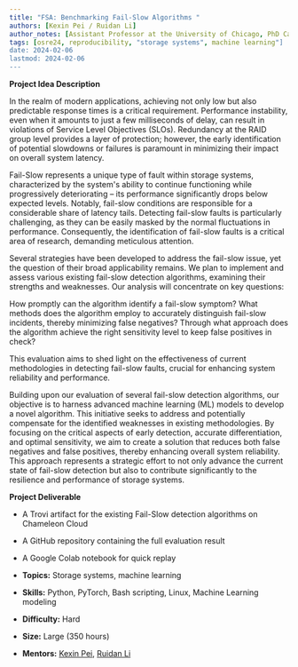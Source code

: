 ```yaml
---
title: "FSA: Benchmarking Fail-Slow Algorithms " 
authors: [Kexin Pei / Ruidan Li]
author_notes: [Assistant Professor at the University of Chicago, PhD Cand. at the University of Chicago]
tags: [osre24, reproducibility, "storage systems", machine learning"]
date: 2024-02-06
lastmod: 2024-02-06
---
```


**Project Idea Description**

In the realm of modern applications, achieving not only low but also predictable response times is a critical requirement. Performance instability, even when it amounts to just a few milliseconds of delay, can result in violations of Service Level Objectives (SLOs). Redundancy at the RAID group level provides a layer of protection; however, the early identification of potential slowdowns or failures is paramount in minimizing their impact on overall system latency.

Fail-Slow represents a unique type of fault within storage systems, characterized by the system's ability to continue functioning while progressively deteriorating – its performance significantly drops below expected levels. Notably, fail-slow conditions are responsible for a considerable share of latency tails. Detecting fail-slow faults is particularly challenging, as they can be easily masked by the normal fluctuations in performance. Consequently, the identification of fail-slow faults is a critical area of research, demanding meticulous attention.

Several strategies have been developed to address the fail-slow issue, yet the question of their broad applicability remains. We plan to implement and assess various existing fail-slow detection algorithms, examining their strengths and weaknesses. Our analysis will concentrate on key questions:

How promptly can the algorithm identify a fail-slow symptom?
What methods does the algorithm employ to accurately distinguish fail-slow incidents, thereby minimizing false negatives?
Through what approach does the algorithm achieve the right sensitivity level to keep false positives in check?

This evaluation aims to shed light on the effectiveness of current methodologies in detecting fail-slow faults, crucial for enhancing system reliability and performance.

Building upon our evaluation of several fail-slow detection algorithms, our objective is to harness advanced machine learning (ML) models to develop a novel algorithm. This initiative seeks to address and potentially compensate for the identified weaknesses in existing methodologies. By focusing on the critical aspects of early detection, accurate differentiation, and optimal sensitivity, we aim to create a solution that reduces both false negatives and false positives, thereby enhancing overall system reliability. This approach represents a strategic effort to not only advance the current state of fail-slow detection but also to contribute significantly to the resilience and performance of storage systems.


**Project Deliverable**
- A Trovi artifact for the existing Fail-Slow detection algorithms on Chameleon Cloud
- A GitHub repository containing the full evaluation result
- A Google Colab notebook for quick replay


- **Topics:** Storage systems, machine learning
- **Skills:** Python, PyTorch, Bash scripting, Linux, Machine Learning modeling
- **Difficulty:** Hard
- **Size:** Large (350 hours)
- **Mentors:** [Kexin Pei](kpei@cs.uchicago.edu), [Ruidan Li](ruidanli@uchicago.edu)



